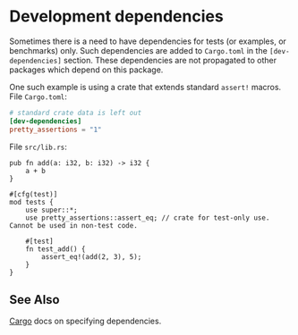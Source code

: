 # Development dependencies

Sometimes there is a need to have dependencies for tests (or examples,
or benchmarks) only. Such dependencies are added to `Cargo.toml` in the
`[dev-dependencies]` section. These dependencies are not propagated to other
packages which depend on this package.

One such example is using a crate that extends standard `assert!` macros.  
File `Cargo.toml`:

```toml
# standard crate data is left out
[dev-dependencies]
pretty_assertions = "1"
```

File `src/lib.rs`:

```rust,ignore
pub fn add(a: i32, b: i32) -> i32 {
    a + b
}

#[cfg(test)]
mod tests {
    use super::*;
    use pretty_assertions::assert_eq; // crate for test-only use. Cannot be used in non-test code.

    #[test]
    fn test_add() {
        assert_eq!(add(2, 3), 5);
    }
}
```

## See Also
[Cargo][cargo] docs on specifying dependencies.

[cargo]: http://doc.crates.io/specifying-dependencies.html
